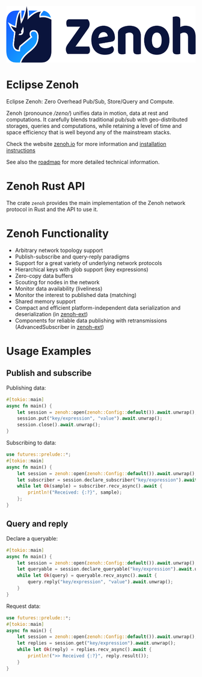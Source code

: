 <img src="https://raw.githubusercontent.com/eclipse-zenoh/zenoh/master/zenoh-dragon.png" height="150">

# Eclipse Zenoh

Eclipse Zenoh: Zero Overhead Pub/Sub, Store/Query and Compute.

Zenoh (pronounce _/zeno/_) unifies data in motion, data at rest and computations. It carefully blends traditional pub/sub with geo-distributed storages, queries and computations, while retaining a level of time and space efficiency that is well beyond any of the mainstream stacks.

Check the website [zenoh.io](http://zenoh.io) for more information and [installation instructions](https://zenoh.io/docs/getting-started/installation/)

See also the [roadmap](https://github.com/eclipse-zenoh/roadmap) for more detailed technical information.

# Zenoh Rust API

The crate `zenoh` provides the main implementation of the Zenoh network protocol in Rust and the API to use it.

# Zenoh Functionality

* Arbitrary network topology support
* Publish-subscribe and query-reply paradigms
* Support for a great variety of underlying network protocols
* Hierarchical keys with glob support (key expressions)
* Zero-copy data buffers
* Scouting for nodes in the network
* Monitor data availability (liveliness)
* Monitor the interest to published data (matching)
* Shared memory support
* Compact and efficient platform-independent data serialization and deserialization (in [zenoh-ext](../zenoh-ext))
* Components for reliable data publishing with retransmissions (AdvancedSubscriber in [zenoh-ext](../zenoh-ext))

# Usage Examples

## Publish and subscribe

Publishing data:

```rust
#[tokio::main]
async fn main() {
    let session = zenoh::open(zenoh::Config::default()).await.unwrap();
    session.put("key/expression", "value").await.unwrap();
    session.close().await.unwrap();
}
```

Subscribing to data:

```rust
use futures::prelude::*;
#[tokio::main]
async fn main() {
    let session = zenoh::open(zenoh::Config::default()).await.unwrap();
    let subscriber = session.declare_subscriber("key/expression").await.unwrap();
    while let Ok(sample) = subscriber.recv_async().await {
        println!("Received: {:?}", sample);
    };
}
```

## Query and reply

Declare a queryable:

```rust
#[tokio::main]
async fn main() {
    let session = zenoh::open(zenoh::Config::default()).await.unwrap();
    let queryable = session.declare_queryable("key/expression").await.unwrap();
    while let Ok(query) = queryable.recv_async().await {
        query.reply("key/expression", "value").await.unwrap();
    }
}
```

Request data:

```rust
use futures::prelude::*;
#[tokio::main]
async fn main() {
    let session = zenoh::open(zenoh::Config::default()).await.unwrap();
    let replies = session.get("key/expression").await.unwrap();
    while let Ok(reply) = replies.recv_async().await {
        println!(">> Received {:?}", reply.result());
    }
}
```
